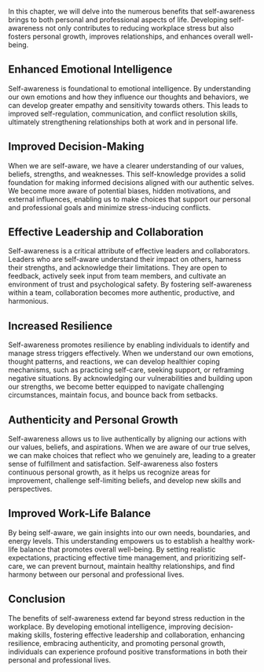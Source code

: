 
In this chapter, we will delve into the numerous benefits that self-awareness brings to both personal and professional aspects of life. Developing self-awareness not only contributes to reducing workplace stress but also fosters personal growth, improves relationships, and enhances overall well-being.

Enhanced Emotional Intelligence
-------------------------------

Self-awareness is foundational to emotional intelligence. By understanding our own emotions and how they influence our thoughts and behaviors, we can develop greater empathy and sensitivity towards others. This leads to improved self-regulation, communication, and conflict resolution skills, ultimately strengthening relationships both at work and in personal life.

Improved Decision-Making
------------------------

When we are self-aware, we have a clearer understanding of our values, beliefs, strengths, and weaknesses. This self-knowledge provides a solid foundation for making informed decisions aligned with our authentic selves. We become more aware of potential biases, hidden motivations, and external influences, enabling us to make choices that support our personal and professional goals and minimize stress-inducing conflicts.

Effective Leadership and Collaboration
--------------------------------------

Self-awareness is a critical attribute of effective leaders and collaborators. Leaders who are self-aware understand their impact on others, harness their strengths, and acknowledge their limitations. They are open to feedback, actively seek input from team members, and cultivate an environment of trust and psychological safety. By fostering self-awareness within a team, collaboration becomes more authentic, productive, and harmonious.

Increased Resilience
--------------------

Self-awareness promotes resilience by enabling individuals to identify and manage stress triggers effectively. When we understand our own emotions, thought patterns, and reactions, we can develop healthier coping mechanisms, such as practicing self-care, seeking support, or reframing negative situations. By acknowledging our vulnerabilities and building upon our strengths, we become better equipped to navigate challenging circumstances, maintain focus, and bounce back from setbacks.

Authenticity and Personal Growth
--------------------------------

Self-awareness allows us to live authentically by aligning our actions with our values, beliefs, and aspirations. When we are aware of our true selves, we can make choices that reflect who we genuinely are, leading to a greater sense of fulfillment and satisfaction. Self-awareness also fosters continuous personal growth, as it helps us recognize areas for improvement, challenge self-limiting beliefs, and develop new skills and perspectives.

Improved Work-Life Balance
--------------------------

By being self-aware, we gain insights into our own needs, boundaries, and energy levels. This understanding empowers us to establish a healthy work-life balance that promotes overall well-being. By setting realistic expectations, practicing effective time management, and prioritizing self-care, we can prevent burnout, maintain healthy relationships, and find harmony between our personal and professional lives.

Conclusion
----------

The benefits of self-awareness extend far beyond stress reduction in the workplace. By developing emotional intelligence, improving decision-making skills, fostering effective leadership and collaboration, enhancing resilience, embracing authenticity, and promoting personal growth, individuals can experience profound positive transformations in both their personal and professional lives.
